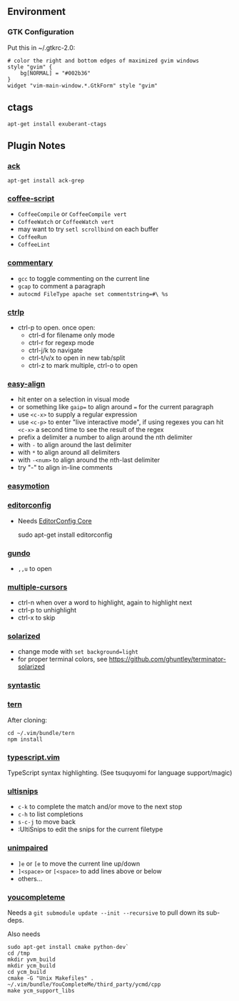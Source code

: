 ## Environment

### GTK Configuration

Put this in ~/.gtkrc-2.0:

    # color the right and bottom edges of maximized gvim windows
    style "gvim" {
        bg[NORMAL] = "#002b36"
    }
    widget "vim-main-window.*.GtkForm" style "gvim"

## ctags

    apt-get install exuberant-ctags

## Plugin Notes

### [ack](https://github.com/mileszs/ack.vim)

    apt-get install ack-grep

### [coffee-script](git@github.com:kchmck/vim-coffee-script)
* `CoffeeCompile` or `CoffeeCompile vert`
* `CoffeeWatch` or `CoffeeWatch vert`
* may want to try `setl scrollbind` on each buffer
* `CoffeeRun`
* `CoffeeLint`

### [commentary](git://github.com/tpope/vim-commentary.git)
* `gcc` to toggle commenting on the current line
* `gcap` to comment a paragraph
* `autocmd FileType apache set commentstring=#\ %s`

### [ctrlp](https://github.com/kien/ctrlp.vim)
* ctrl-p to open. once open:
  * ctrl-d for filename only mode
  * ctrl-r for regexp mode
  * ctrl-j/k to navigate
  * ctrl-t/v/x to open in new tab/split
  * ctrl-z to mark multiple, ctrl-o to open

### [easy-align](https://github.com/junegunn/vim-easy-align)
* hit enter on a selection in visual mode
* or something like `gaip=` to align around `=` for the current paragraph
* use `<c-x>` to supply a regular expression
* use `<c-p>` to enter "live interactive mode", if using regexes you can
  hit `<c-x>` a second time to see the result of the regex
* prefix a delimiter a number to align around the nth delimiter
* with `-` to align around the last delimiter
* with `*` to align around all delimiters
* with `-<num>` to align around the nth-last delimiter
* try "-<space>" to align in-line comments

### [easymotion](https://github.com/Lokaltog/vim-easymotion.git)

### [editorconfig](https://github.com/editorconfig/editorconfig-vim)
* Needs [EditorConfig Core](https://github.com/editorconfig/editorconfig-core-c)

    sudo apt-get install editorconfig

### [gundo](http://github.com/sjl/gundo.vim.git)
* `,,u` to open

### [multiple-cursors](https://github.com/terryma/vim-multiple-cursors.git)
* ctrl-n when over a word to highlight, again to highlight next
* ctrl-p to unhighlight
* ctrl-x to skip

### [solarized](https://github.com/altercation/vim-colors-solarized)
* change mode with `set background=light`
* for proper terminal colors, see https://github.com/ghuntley/terminator-solarized

### [syntastic](https://github.com/scrooloose/syntastic.git)

### [tern](https://github.com/marijnh/tern_for_vim)
After cloning:

    cd ~/.vim/bundle/tern
    npm install

### [typescript.vim](https://github.com/leafgarland/typescript-vim.git)
TypeScript syntax highlighting. (See tsuquyomi for language support/magic)

### [ultisnips](https://github.com/SirVer/ultisnips)
* `c-k` to complete the match and/or move to the next stop
* `c-h` to list completions
* `s-c-j` to move back
* :UltiSnips<editsomething> to edit the snips for the current filetype

### [unimpaired](https://github.com/tpope/vim-unimpaired.git)
* `]e` or `[e` to move the current line up/down
* `]<space>` or `[<space>` to add lines above or below
* others...

### [youcompleteme](https://github.com/Valloric/YouCompleteMe#full-installation-guide)
Needs a `git submodule update --init --recursive` to pull down its sub-deps.

Also needs 

    sudo apt-get install cmake python-dev`
    cd /tmp
    mkdir yvm_build
    mkdir ycm_build
    cd ycm_build
    cmake -G "Unix Makefiles" . ~/.vim/bundle/YouCompleteMe/third_party/ycmd/cpp
    make ycm_support_libs



